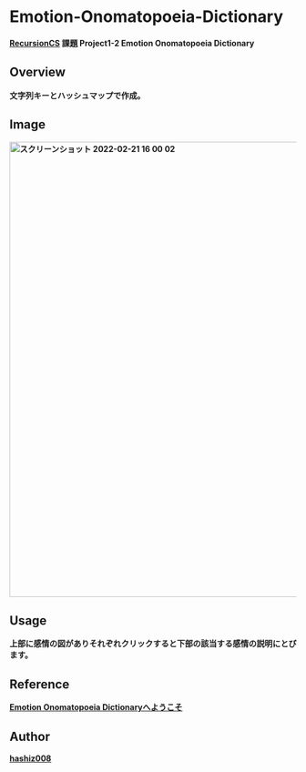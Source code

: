 
# Emotion-Onomatopoeia-Dictionary
**[RecursionCS](https://recursionist.io) 課題 Project1-2 Emotion Onomatopoeia Dictionary**

## Overview
**文字列キーとハッシュマップで作成。**

## Image 
**<img width="800" alt="スクリーンショット 2022-02-21 16 00 02" src="https://user-images.githubusercontent.com/63139730/154904766-f51d6a77-a62c-4de8-b6d5-4196a2a6ad34.png">**

## Usage
**上部に感情の図がありそれぞれクリックすると下部の該当する感情の説明にとびます。**

## Reference
**<a href='https://emotion-onomatopoeia-dictionary.vercel.app/'>Emotion Onomatopoeia Dictionaryへようこそ</a>**

## Author
**<a href="https://github.com/hashiz008">hashiz008</a>**
